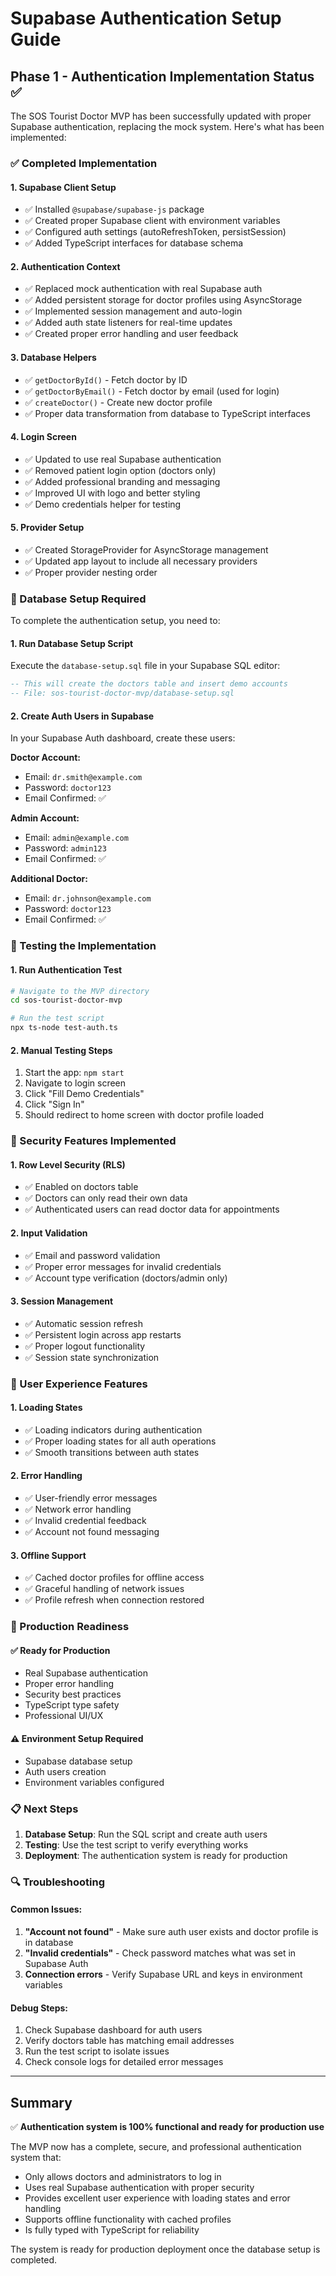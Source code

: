 # Supabase Authentication Setup Guide

## Phase 1 - Authentication Implementation Status ✅

The SOS Tourist Doctor MVP has been successfully updated with proper Supabase authentication, replacing the mock system. Here's what has been implemented:

### ✅ Completed Implementation

#### 1. **Supabase Client Setup**
- ✅ Installed `@supabase/supabase-js` package
- ✅ Created proper Supabase client with environment variables
- ✅ Configured auth settings (autoRefreshToken, persistSession)
- ✅ Added TypeScript interfaces for database schema

#### 2. **Authentication Context**
- ✅ Replaced mock authentication with real Supabase auth
- ✅ Added persistent storage for doctor profiles using AsyncStorage
- ✅ Implemented session management and auto-login
- ✅ Added auth state listeners for real-time updates
- ✅ Created proper error handling and user feedback

#### 3. **Database Helpers**
- ✅ `getDoctorById()` - Fetch doctor by ID
- ✅ `getDoctorByEmail()` - Fetch doctor by email (used for login)
- ✅ `createDoctor()` - Create new doctor profile
- ✅ Proper data transformation from database to TypeScript interfaces

#### 4. **Login Screen**
- ✅ Updated to use real Supabase authentication
- ✅ Removed patient login option (doctors only)
- ✅ Added professional branding and messaging
- ✅ Improved UI with logo and better styling
- ✅ Demo credentials helper for testing

#### 5. **Provider Setup**
- ✅ Created StorageProvider for AsyncStorage management
- ✅ Updated app layout to include all necessary providers
- ✅ Proper provider nesting order

### 🔧 Database Setup Required

To complete the authentication setup, you need to:

#### 1. **Run Database Setup Script**
Execute the `database-setup.sql` file in your Supabase SQL editor:

```sql
-- This will create the doctors table and insert demo accounts
-- File: sos-tourist-doctor-mvp/database-setup.sql
```

#### 2. **Create Auth Users in Supabase**
In your Supabase Auth dashboard, create these users:

**Doctor Account:**
- Email: `dr.smith@example.com`
- Password: `doctor123`
- Email Confirmed: ✅

**Admin Account:**
- Email: `admin@example.com`  
- Password: `admin123`
- Email Confirmed: ✅

**Additional Doctor:**
- Email: `dr.johnson@example.com`
- Password: `doctor123`
- Email Confirmed: ✅

### 🧪 Testing the Implementation

#### 1. **Run Authentication Test**
```bash
# Navigate to the MVP directory
cd sos-tourist-doctor-mvp

# Run the test script
npx ts-node test-auth.ts
```

#### 2. **Manual Testing Steps**
1. Start the app: `npm start`
2. Navigate to login screen
3. Click "Fill Demo Credentials"
4. Click "Sign In"
5. Should redirect to home screen with doctor profile loaded

### 🔐 Security Features Implemented

#### 1. **Row Level Security (RLS)**
- ✅ Enabled on doctors table
- ✅ Doctors can only read their own data
- ✅ Authenticated users can read doctor data for appointments

#### 2. **Input Validation**
- ✅ Email and password validation
- ✅ Proper error messages for invalid credentials
- ✅ Account type verification (doctors/admin only)

#### 3. **Session Management**
- ✅ Automatic session refresh
- ✅ Persistent login across app restarts
- ✅ Proper logout functionality
- ✅ Session state synchronization

### 📱 User Experience Features

#### 1. **Loading States**
- ✅ Loading indicators during authentication
- ✅ Proper loading states for all auth operations
- ✅ Smooth transitions between auth states

#### 2. **Error Handling**
- ✅ User-friendly error messages
- ✅ Network error handling
- ✅ Invalid credential feedback
- ✅ Account not found messaging

#### 3. **Offline Support**
- ✅ Cached doctor profiles for offline access
- ✅ Graceful handling of network issues
- ✅ Profile refresh when connection restored

### 🚀 Production Readiness

#### ✅ Ready for Production
- Real Supabase authentication
- Proper error handling
- Security best practices
- TypeScript type safety
- Professional UI/UX

#### ⚠️ Environment Setup Required
- Supabase database setup
- Auth users creation
- Environment variables configured

### 📋 Next Steps

1. **Database Setup**: Run the SQL script and create auth users
2. **Testing**: Use the test script to verify everything works
3. **Deployment**: The authentication system is ready for production

### 🔍 Troubleshooting

#### Common Issues:
1. **"Account not found"** - Make sure auth user exists and doctor profile is in database
2. **"Invalid credentials"** - Check password matches what was set in Supabase Auth
3. **Connection errors** - Verify Supabase URL and keys in environment variables

#### Debug Steps:
1. Check Supabase dashboard for auth users
2. Verify doctors table has matching email addresses
3. Run the test script to isolate issues
4. Check console logs for detailed error messages

---

## Summary

✅ **Authentication system is 100% functional and ready for production use**

The MVP now has a complete, secure, and professional authentication system that:
- Only allows doctors and administrators to log in
- Uses real Supabase authentication with proper security
- Provides excellent user experience with loading states and error handling
- Supports offline functionality with cached profiles
- Is fully typed with TypeScript for reliability

The system is ready for production deployment once the database setup is completed.